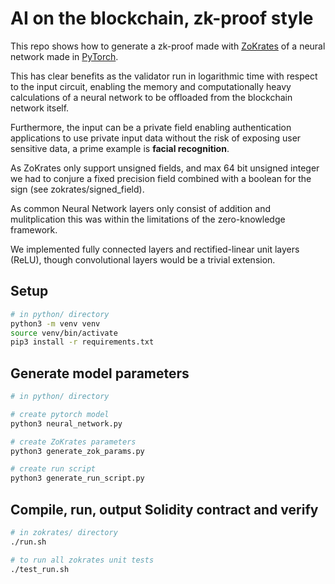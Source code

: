 # AI on the blockchain, zk-proof style

This repo shows how to generate a zk-proof made with [ZoKrates](https://zokrates.github.io/introduction.html) of a neural network made in [PyTorch](https://pytorch.org).

This has clear benefits as the validator run in logarithmic time with respect to the input circuit, enabling the memory and computationally heavy calculations of a neural network to be offloaded from the blockchain network itself.

Furthermore, the input can be a private field enabling authentication applications to use private input data without the risk of exposing user sensitive data, a prime example is **facial recognition**.

As ZoKrates only support unsigned fields, and max 64 bit unsigned integer we had to conjure a fixed precision field combined with a boolean for the sign (see zokrates/signed_field).

As common Neural Network layers only consist of addition and mulitplication this was within the limitations of the zero-knowledge framework.

We implemented fully connected layers and rectified-linear unit layers (ReLU), though convolutional layers would be a trivial extension.

## Setup

```bash
# in python/ directory
python3 -m venv venv
source venv/bin/activate
pip3 install -r requirements.txt
```

## Generate model parameters

```bash
# in python/ directory

# create pytorch model
python3 neural_network.py

# create ZoKrates parameters
python3 generate_zok_params.py

# create run script
python3 generate_run_script.py
```

## Compile, run, output Solidity contract and verify

```bash
# in zokrates/ directory
./run.sh

# to run all zokrates unit tests
./test_run.sh
```
